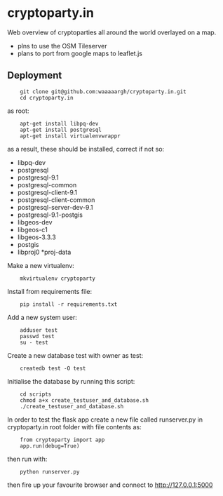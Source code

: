 cryptoparty.in
==============
Web overview of cryptoparties all around the world overlayed on a map.

 * plns to use the OSM Tileserver
 * plans to port from google maps to leaflet.js

Deployment
----------

        git clone git@github.com:waaaaargh/cryptoparty.in.git
        cd cryptoparty.in
  
as root:

        apt-get install libpq-dev
        apt-get install postgresql
        apt-get install virtualenvwrappr

as a result, these should be installed, correct if not so:

* libpq-dev
* postgresql
* postgresql-9.1
* postgresql-common
* postgresql-client-9.1
* postgresql-client-common
* postgresql-server-dev-9.1
* postgresql-9.1-postgis
* libgeos-dev
* libgeos-c1
* libgeos-3.3.3
* postgis
* libproj0
*proj-data

Make a new virtualenv:

        mkvirtualenv cryptoparty

Install from requirements file:

        pip install -r requirements.txt

Add a new system user:

        adduser test
        passwd test
        su - test

Create a new database test with owner as test:

        createdb test -O test
        
Initialise the database by running this script:

        cd scripts
        chmod a+x create_testuser_and_database.sh
        ./create_testuser_and_database.sh

In order to test the flask app create a new file called runserver.py in cryptoparty.in root folder with file contents as:

        from cryptoparty import app
        app.run(debug=True)

then run with: 

        python runserver.py

then fire up your favourite browser and connect to http://127.0.0.1:5000
